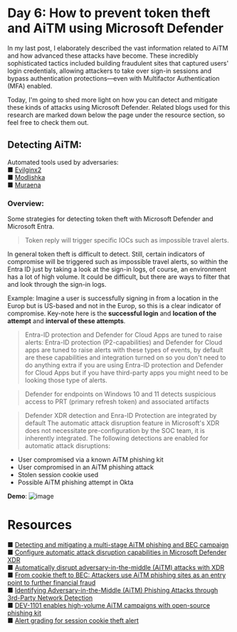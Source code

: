 # Day 6: How to prevent token theft and AiTM using Microsoft Defender
In my last post, I elaborately described the vast information related to AiTM and how advanced these attacks have become. These incredibly sophisticated tactics included building fraudulent sites that captured users' login credentials, allowing attackers to take over sign-in sessions and bypass authentication protections—even with Multifactor Authentication (MFA) enabled.

Today, I'm going to shed more light on how you can detect and mitigate these kinds of attacks using Microsoft Defender. Related blogs used for this research are marked down below the page under the resource section, so feel free to check them out.


## Detecting AiTM:
Automated tools used by adversaries: <br>
■ [Evilginx2](https://github.com/kgretzky/evilginx2)<br>
■ [Modlishka](https://github.com/drk1wi/Modlishka)<br>
■ [Muraena](https://github.com/muraenateam/muraena)<br>

### Overview:
Some strategies for detecting token theft with Microsoft Defender and Microsoft Entra. 

> Token reply will trigger specific IOCs such as impossible travel alerts. 

In general token theft is difficult to detect. Still, certain indicators of compromise will be triggered such as impossible travel alerts, so within the Entra ID just by taking a look at the sign-in logs, of course, an environment has a lot of high volume. It could be difficult, but there are ways to filter that and look through the sign-in logs. 

Example: Imagine a user is successfully signing in from a location in the Europ but is US-based and not in the Europ, so this is a clear indicator of compromise. Key-note here is the **successful login** and **location of the attempt** and **interval of these attempts**.

> Entra-ID protection and Defender for Cloud Apps are tuned to raise alerts:
Entra-ID protection (P2-capabilities) and Defender for Cloud apps are tuned to raise alerts with these types of events, by default are these capabilities and integration turned on so you don't need to do anything extra if you are using Entra-ID protection and Defender for Cloud Apps but if you have third-party apps you might need to be looking those type of alerts. 

> Defender for endpoints on Windows 10 and 11 detects suspicious access to PRT (primary refresh token) and associated artifacts

> Defender XDR detection and Enra-ID Protection are integrated by default 
The automatic attack disruption feature in Microsoft's XDR does not necessitate pre-configuration by the SOC team, it is inherently integrated. The following detections are enabled for automatic attack disruptions:

- User compromised via a known AiTM phishing kit
- User compromised in an AiTM phishing attack
- Stolen session cookie used
- Possible AiTM phishing attempt in Okta

**Demo**:
![image](https://github.com/user-attachments/assets/45473c4e-79fc-451b-93b9-8321f5fc0575)






















# Resources
■ [Detecting and mitigating a multi-stage AiTM phishing and BEC campaign](https://www.microsoft.com/en-us/security/blog/2023/06/08/detecting-and-mitigating-a-multi-stage-aitm-phishing-and-bec-campaign/?msockid=19dba958fccb6dd6182dbd54fd836cb6)<br>
■ [Configure automatic attack disruption capabilities in Microsoft Defender XDR](https://learn.microsoft.com/en-us/defender-xdr/configure-attack-disruption?view=o365-worldwide)<br>
■ [Automatically disrupt adversary-in-the-middle (AiTM) attacks with XDR](https://techcommunity.microsoft.com/t5/microsoft-defender-xdr-blog/automatically-disrupt-adversary-in-the-middle-aitm-attacks-with/ba-p/3821751)<br>
■ [From cookie theft to BEC: Attackers use AiTM phishing sites as an entry point to further financial fraud](https://www.microsoft.com/en-us/security/blog/2022/07/12/from-cookie-theft-to-bec-attackers-use-aitm-phishing-sites-as-entry-point-to-further-financial-fraud/) <br>
■ [Identifying Adversary-in-the-Middle (AiTM) Phishing Attacks through 3rd-Party Network Detection](https://techcommunity.microsoft.com/t5/microsoft-sentinel-blog/identifying-adversary-in-the-middle-aitm-phishing-attacks/ba-p/3991358)<br>
■ [DEV-1101 enables high-volume AiTM campaigns with open-source phishing kit](https://www.microsoft.com/en-us/security/blog/2023/03/13/dev-1101-enables-high-volume-aitm-campaigns-with-open-source-phishing-kit/)<br>
■ [Alert grading for session cookie theft alert](https://learn.microsoft.com/en-us/defender-xdr/session-cookie-theft-alert?view=o365-worldwide) <br>

